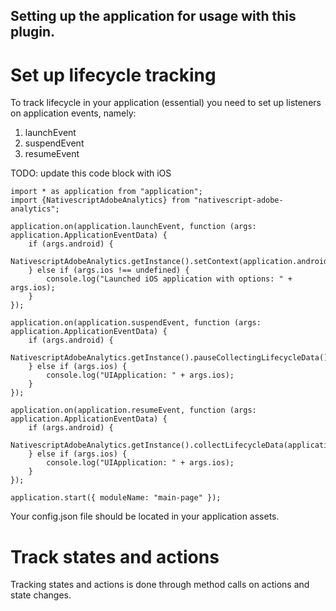 ## Setting up the application for usage with this plugin.

# Set up lifecycle tracking

To track lifecycle in your application (essential) you need to set up listeners on application events, namely: 
1. launchEvent
2. suspendEvent
3. resumeEvent

TODO: update this code block with iOS

```
import * as application from "application";
import {NativescriptAdobeAnalytics} from "nativescript-adobe-analytics";

application.on(application.launchEvent, function (args: application.ApplicationEventData) {
    if (args.android) {
        NativescriptAdobeAnalytics.getInstance().setContext(application.android.context);
    } else if (args.ios !== undefined) {
        console.log("Launched iOS application with options: " + args.ios);
    }
});

application.on(application.suspendEvent, function (args: application.ApplicationEventData) {
    if (args.android) {
        NativescriptAdobeAnalytics.getInstance().pauseCollectingLifecycleData();
    } else if (args.ios) {
        console.log("UIApplication: " + args.ios);
    }
});

application.on(application.resumeEvent, function (args: application.ApplicationEventData) {
    if (args.android) {
        NativescriptAdobeAnalytics.getInstance().collectLifecycleData(application.android.foregroundActivity);
    } else if (args.ios) {
        console.log("UIApplication: " + args.ios);
    }
});

application.start({ moduleName: "main-page" });

```

Your config.json file should be located in your application assets.

# Track states and actions

Tracking states and actions is done through method calls on actions and state changes. 